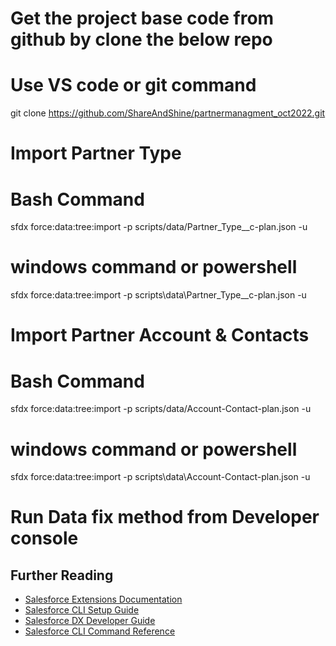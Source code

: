 # Get the project base code from github by clone the below repo
# Use VS code or git command 
git clone https://github.com/ShareAndShine/partnermanagment_oct2022.git

# Import Partner Type 

# Bash Command
sfdx force:data:tree:import -p scripts/data/Partner_Type__c-plan.json -u <ReplaceWithOrgAliasName>
# windows command or powershell
sfdx force:data:tree:import -p scripts\data\Partner_Type__c-plan.json -u <ReplaceWithOrgAliasName>

# Import Partner Account & Contacts

# Bash Command
sfdx force:data:tree:import -p scripts/data/Account-Contact-plan.json -u <ReplaceWithOrgAliasName>

# windows command or powershell
sfdx force:data:tree:import -p scripts\data\Account-Contact-plan.json -u <ReplaceWithOrgAliasName>

# Run Data fix method from Developer console









## Further Reading
- [Salesforce Extensions Documentation](https://developer.salesforce.com/tools/vscode/)
- [Salesforce CLI Setup Guide](https://developer.salesforce.com/docs/atlas.en-us.sfdx_setup.meta/sfdx_setup/sfdx_setup_intro.htm)
- [Salesforce DX Developer Guide](https://developer.salesforce.com/docs/atlas.en-us.sfdx_dev.meta/sfdx_dev/sfdx_dev_intro.htm)
- [Salesforce CLI Command Reference](https://developer.salesforce.com/docs/atlas.en-us.sfdx_cli_reference.meta/sfdx_cli_reference/cli_reference.htm)
